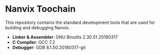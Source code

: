 # Nanvix Toochain

This repository contains the standard development tools that are used for building and debugging Nanvix.

- **Linker & Assembler**: GNU Binutils 2.30.51.20180317
- **C Compiler**: GCC 7.2
- **Debugger**: GDB 8.1.50.20180317-git
